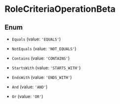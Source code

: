 # RoleCriteriaOperationBeta

## Enum


* `Equals` (value: `'EQUALS'`)

* `NotEquals` (value: `'NOT_EQUALS'`)

* `Contains` (value: `'CONTAINS'`)

* `StartsWith` (value: `'STARTS_WITH'`)

* `EndsWith` (value: `'ENDS_WITH'`)

* `And` (value: `'AND'`)

* `Or` (value: `'OR'`)

